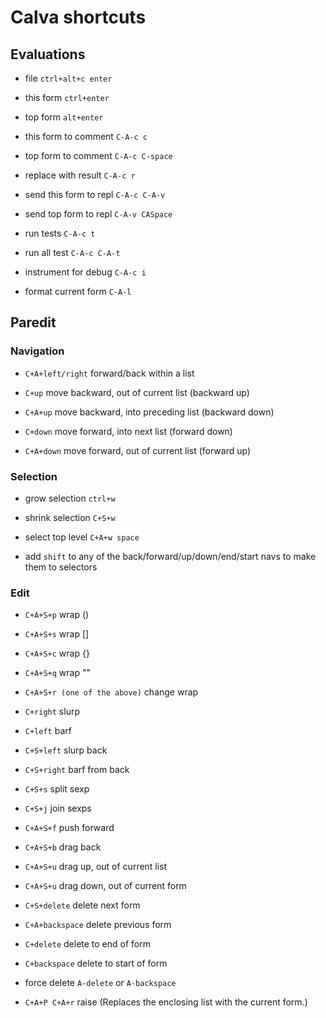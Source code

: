 # Calva shortcuts
## Evaluations

* file `ctrl+alt+c enter`

* this form `ctrl+enter`
* top form `alt+enter`
* this form to comment `C-A-c c`
* top form to comment `C-A-c C-space`
* replace with result `C-A-c r`

* send this form to repl `C-A-c C-A-v`
* send top form to repl `C-A-v CASpace`

* run tests `C-A-c t`
* run all test `C-A-c C-A-t`

* instrument for debug `C-A-c i`

* format current form `C-A-l`

## Paredit
### Navigation
* `C+A+left/right` forward/back within a list

* `C+up` move backward, out of current list  (backward up)
* `C+A+up` move backward, into preceding list (backward down)
* `C+down` move forward, into next list (forward down)
* `C+A+down` move forward, out of current list (forward up)

### Selection
* grow selection `ctrl+w`
* shrink selection `C+S+w`
* select top level `C+A+w space`

* add `shift` to any of the back/forward/up/down/end/start navs to make them to selectors

### Edit
* `C+A+S+p` wrap ()
* `C+A+S+s` wrap []
* `C+A+S+c` wrap {}
* `C+A+S+q` wrap ""
* `C+A+S+r (one of the above)` change wrap

* `C+right` slurp
* `C+left` barf 
* `C+S+left` slurp back
* `C+S+right` barf from back

* `C+S+s` split sexp
* `C+S+j` join sexps

* `C+A+S+f` push forward 
* `C+A+S+b` drag back
* `C+A+S+u` drag up, out of current list
* `C+A+S+u` drag down, out of current form

* `C+S+delete` delete next form
* `C+A+backspace` delete previous form
* `C+delete` delete to end of form
* `C+backspace` delete to start of form

* force delete `A-delete` or `A-backspace`

* `C+A+P C+A+r` raise (Replaces the enclosing list with the current form.)

